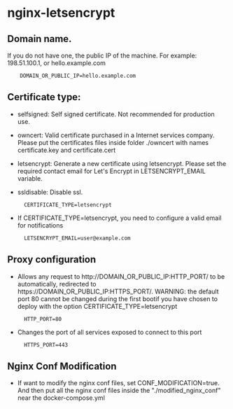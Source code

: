 # nginx-letsencrypt


## Domain name. 
If you do not have one, the public IP of the machine. For example: 198.51.100.1, or hello.example.com

        DOMAIN_OR_PUBLIC_IP=hello.example.com

## Certificate type:
- selfsigned: Self signed certificate. Not recommended for production use.
- owncert: Valid certificate purchased in a Internet services company. Please put the certificates files inside folder ./owncert with names certificate.key and certificate.cert
- letsencrypt: Generate a new certificate using letsencrypt. Please set the required contact email for Let's Encrypt in LETSENCRYPT_EMAIL variable.
- ssldisable: Disable ssl.

        CERTIFICATE_TYPE=letsencrypt

- If CERTIFICATE_TYPE=letsencrypt, you need to configure a valid email for notifications

        LETSENCRYPT_EMAIL=user@example.com

## Proxy configuration

- Allows any request to http://DOMAIN_OR_PUBLIC_IP:HTTP_PORT/ to be automatically, redirected to https://DOMAIN_OR_PUBLIC_IP:HTTPS_PORT/.
WARNING: the default port 80 cannot be changed during the first bootif you have chosen to deploy with the option CERTIFICATE_TYPE=letsencrypt

        HTTP_PORT=80

- Changes the port of all services exposed to connect to this port

        HTTPS_PORT=443

## Nginx Conf Modification

- If want to modify the nginx conf files, set CONF_MODIFICATION=true. And then put all the nginx conf files inside the "./modified_nginx_conf" near the docker-compose.yml




